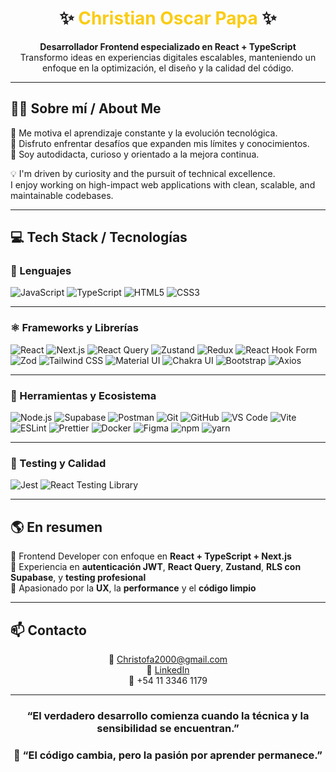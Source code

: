 <!-- Encabezado con estilo -->
<h1 align="center">✨ <span style="color:#facc15;">Christian Oscar Papa</span> ✨</h1>

<p align="center">
  <strong>Desarrollador Frontend especializado en React + TypeScript</strong><br/>
  Transformo ideas en experiencias digitales escalables, manteniendo un enfoque en la optimización, el diseño y la calidad del código.
</p>

---

## 👨‍💻 Sobre mí / About Me

🎯 Me motiva el aprendizaje constante y la evolución tecnológica.  
🚀 Disfruto enfrentar desafíos que expanden mis límites y conocimientos.  
🔧 Soy autodidacta, curioso y orientado a la mejora continua.  

💡 I'm driven by curiosity and the pursuit of technical excellence.  
I enjoy working on high-impact web applications with clean, scalable, and maintainable codebases.

---

## 💻 Tech Stack / Tecnologías

### 🧠 Lenguajes
![JavaScript](https://img.shields.io/badge/-JavaScript-F7DF1E?logo=javascript&logoColor=000)
![TypeScript](https://img.shields.io/badge/-TypeScript-3178C6?logo=typescript&logoColor=white)
![HTML5](https://img.shields.io/badge/-HTML5-E34F26?logo=html5&logoColor=white)
![CSS3](https://img.shields.io/badge/-CSS3-1572B6?logo=css3&logoColor=white)

---

### ⚛️ Frameworks y Librerías
![React](https://img.shields.io/badge/-React-61DAFB?logo=react&logoColor=000)
![Next.js](https://img.shields.io/badge/-Next.js-000?logo=nextdotjs&logoColor=white)
![React Query](https://img.shields.io/badge/-React%20Query-FF4154?logo=reactquery&logoColor=white)
![Zustand](https://img.shields.io/badge/-Zustand-000000?logo=zustand&logoColor=white)
![Redux](https://img.shields.io/badge/-Redux-764ABC?logo=redux&logoColor=white)
![React Hook Form](https://img.shields.io/badge/-React%20Hook%20Form-EC5990?logo=reacthookform&logoColor=white)
![Zod](https://img.shields.io/badge/-Zod-3068B7?logo=zod&logoColor=white)
![Tailwind CSS](https://img.shields.io/badge/-TailwindCSS-06B6D4?logo=tailwindcss&logoColor=white)
![Material UI](https://img.shields.io/badge/-MaterialUI-007FFF?logo=mui&logoColor=white)
![Chakra UI](https://img.shields.io/badge/-ChakraUI-319795?logo=chakraui&logoColor=white)
![Bootstrap](https://img.shields.io/badge/-Bootstrap-7952B3?logo=bootstrap&logoColor=white)
![Axios](https://img.shields.io/badge/-Axios-5A29E4?logo=axios&logoColor=white)

---

### 🧰 Herramientas y Ecosistema
![Node.js](https://img.shields.io/badge/-Node.js-339933?logo=node.js&logoColor=white)
![Supabase](https://img.shields.io/badge/-Supabase-3ECF8E?logo=supabase&logoColor=white)
![Postman](https://img.shields.io/badge/-Postman-FF6C37?logo=postman&logoColor=white)
![Git](https://img.shields.io/badge/-Git-F05032?logo=git&logoColor=white)
![GitHub](https://img.shields.io/badge/-GitHub-181717?logo=github&logoColor=white)
![VS Code](https://img.shields.io/badge/-VSCode-007ACC?logo=visualstudiocode&logoColor=white)
![Vite](https://img.shields.io/badge/-Vite-646CFF?logo=vite&logoColor=white)
![ESLint](https://img.shields.io/badge/-ESLint-4B32C3?logo=eslint&logoColor=white)
![Prettier](https://img.shields.io/badge/-Prettier-F7B93E?logo=prettier&logoColor=000)
![Docker](https://img.shields.io/badge/-Docker-2496ED?logo=docker&logoColor=white)
![Figma](https://img.shields.io/badge/-Figma-F24E1E?logo=figma&logoColor=white)
![npm](https://img.shields.io/badge/-npm-CB3837?logo=npm&logoColor=white)
![yarn](https://img.shields.io/badge/-Yarn-2C8EBB?logo=yarn&logoColor=white)

---

### 🧪 Testing y Calidad
![Jest](https://img.shields.io/badge/-Jest-C21325?logo=jest&logoColor=white)
![React Testing Library](https://img.shields.io/badge/-RTL-E33332?logo=testinglibrary&logoColor=white)

---

## 🌎 En resumen
🔹 Frontend Developer con enfoque en **React + TypeScript + Next.js**  
🔹 Experiencia en **autenticación JWT**, **React Query**, **Zustand**, **RLS con Supabase**, y **testing profesional**  
🔹 Apasionado por la **UX**, la **performance** y el **código limpio**

---

## 📫 Contacto

<p align="center">
  📧 <a href="mailto:Christofa2000@gmail.com">Christofa2000@gmail.com</a><br/>
  💼 <a href="https://www.linkedin.com/in/christian-oscar-b8362b36b" target="_blank">LinkedIn</a><br/>
  📱 +54 11 3346 1179
</p>

---

<h3 align="center">“El verdadero desarrollo comienza cuando la técnica y la sensibilidad se encuentran.”</h3>
<h3 align="center">💫 “El código cambia, pero la pasión por aprender permanece.”</h3>
